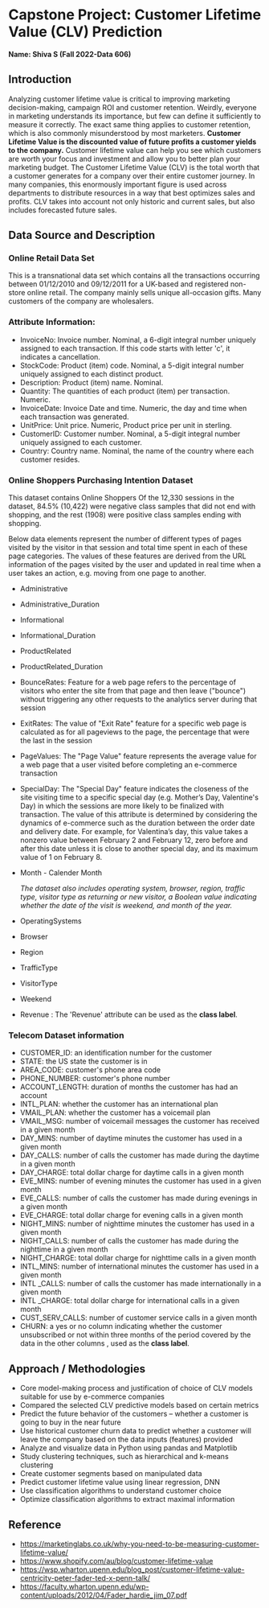 # Capstone Project: Customer Lifetime Value (CLV) Prediction 
**Name: Shiva S (Fall 2022-Data 606)**

## Introduction

Analyzing customer lifetime value is critical to improving marketing decision-making, campaign ROI and customer retention. Weirdly, everyone in marketing understands its importance, but few can define it sufficiently to measure it correctly. The exact same thing applies to customer retention, which is also commonly misunderstood by most marketers. **Customer Lifetime Value is the discounted value of future profits a customer yields to the company.** Customer lifetime value can help you see which customers are worth your focus and investment and allow you to better plan your marketing budget. The Customer Lifetime Value (CLV) is the total worth that a customer generates for a company over their entire customer journey. In many companies, this enormously important figure is used across departments to distribute resources in a way that best optimizes sales and profits. CLV takes into account not only historic and
current sales, but also includes forecasted future sales.

## Data Source and Description

### Online Retail Data Set
This is a transnational data set which contains all the transactions occurring between 01/12/2010 and 09/12/2011 for a UK-based and registered non-store online retail. The company mainly sells unique all-occasion gifts. Many customers of the company are wholesalers.

### Attribute Information:
-   InvoiceNo: Invoice number. Nominal, a 6-digit integral number uniquely assigned to each transaction. If this code starts with letter 'c', it indicates a cancellation.
-   StockCode: Product (item) code. Nominal, a 5-digit integral number uniquely assigned to each distinct product.
-   Description: Product (item) name. Nominal.
-   Quantity: The quantities of each product (item) per transaction. Numeric.
-   InvoiceDate: Invoice Date and time. Numeric, the day and time when each transaction was generated.
-   UnitPrice: Unit price. Numeric, Product price per unit in sterling.
-   CustomerID: Customer number. Nominal, a 5-digit integral number uniquely assigned to each customer.
-   Country: Country name. Nominal, the name of the country where each customer resides. 

### Online Shoppers Purchasing Intention Dataset
This dataset contains Online Shoppers Of the 12,330 sessions in the dataset, 84.5% (10,422) were negative class samples that did not end with shopping, and the rest (1908) were positive class samples ending with shopping.

Below data elements represent the number of different types of pages visited by the visitor in that session and total time spent in each of these page categories. The values of these features are derived from the URL information of the pages visited by the user and updated in real time when a user takes an action, e.g. moving from one page to another.
-	Administrative
-	Administrative_Duration
-	Informational
-	Informational_Duration
-	ProductRelated
-	ProductRelated_Duration

-	BounceRates: Feature for a web page refers to the percentage of visitors who enter the site from that page and then leave ("bounce") without triggering any other requests to the analytics server during that session
-	ExitRates: The value of "Exit Rate" feature for a specific web page is calculated as for all pageviews to the page, the percentage that were the last in the session
-	PageValues: The "Page Value" feature represents the average value for a web page that a user visited before completing an e-commerce transaction
-	SpecialDay: The "Special Day" feature indicates the closeness of the site visiting time to a specific special day (e.g. Mother’s Day, Valentine's Day) in which the sessions are more likely to be finalized with transaction. 	The value of this attribute is determined by considering the dynamics of e-commerce such as the duration between the order date and delivery date. For example, for Valentina’s day, this value takes a nonzero value between February 2 and February 12, zero before and after this date unless it is close to another special day, and its maximum value of 1 on February 8. 
-	Month - Calender Month

    _The dataset also includes operating system, browser, region, traffic type, visitor type as returning or new visitor, a Boolean value indicating whether the date of the visit is weekend, and month of the year._

-	OperatingSystems
-	Browser
-	Region
-	TrafficType
-	VisitorType
-	Weekend
-	Revenue : The 'Revenue' attribute can be used as the **class label**.

### Telecom Dataset information

-	CUSTOMER_ID: an identification number for the customer
-	STATE: the US state the customer is in
-	AREA_CODE: customer's phone area code
-	PHONE_NUMBER: customer's phone number
-	ACCOUNT_LENGTH: duration of months the customer has had an account
-	INTL_PLAN: whether the customer has an international plan
-	VMAIL_PLAN: whether the customer has a voicemail plan
-	VMAIL_MSG: number of voicemail messages the customer has received in a given month
-	DAY_MINS: number of daytime minutes the customer has used in a given month
-	DAY_CALLS: number of calls the customer has made during the daytime in a given month
-	DAY_CHARGE: total dollar charge for daytime calls in a given month
-	EVE_MINS: number of evening minutes the customer has used in a given month
-	EVE_CALLS: number of calls the customer has made during evenings in a given month
-	EVE_CHARGE: total dollar charge for evening calls in a given month
-	NIGHT_MINS: number of nighttime minutes the customer has used in a given month
-	NIGHT_CALLS: number of calls the customer has made during the nighttime in a given month
-	NIGHT_CHARGE: total dollar charge for nighttime calls in a given month
-	INTL_MINS: number of international minutes the customer has used in a given month
-	INTL _CALLS: number of calls the customer has made internationally in a given month
-	INTL _CHARGE: total dollar charge for international calls in a given month
-	CUST_SERV_CALLS: number of customer service calls in a given month
-	CHURN: a yes or no column indicating whether the customer unsubscribed or not within three months of the period covered by the data in the other columns , used as the **class label**.

## Approach / Methodologies
-	Core model-making process  and justification of choice of CLV models suitable for use by e-commerce companies
-	Compared the selected CLV predictive models based on certain metrics
-	Predict the future behavior of the customers – whether a customer is going to buy in the near future 
-	Use historical customer churn data to predict whether a customer will leave the company based on the data inputs (features) provided
-  Analyze and visualize data in Python using pandas and Matplotlib
-  Study clustering techniques, such as hierarchical and k-means clustering
-  Create customer segments based on manipulated data
-  Predict customer lifetime value using linear regression, DNN
-  Use classification algorithms to understand customer choice
-  Optimize classification algorithms to extract maximal information



## Reference
*   https://marketinglabs.co.uk/why-you-need-to-be-measuring-customer-lifetime-value/
*   https://www.shopify.com/au/blog/customer-lifetime-value
*   https://wsp.wharton.upenn.edu/blog_post/customer-lifetime-value-centricity-peter-fader-ted-x-penn-talk/
*   https://faculty.wharton.upenn.edu/wp-content/uploads/2012/04/Fader_hardie_jim_07.pdf


